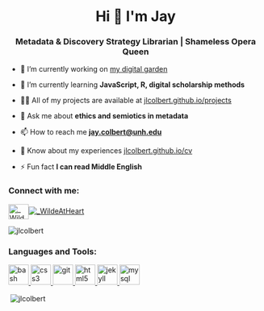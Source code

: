 <h1 align="center">Hi 👋 I'm Jay</h1>
<h3 align="center">Metadata & Discovery Strategy Librarian | Shameless Opera Queen</h3>

- 🔭 I’m currently working on [my digital garden](https://jlcolbert.github.io/notes)

- 🌱 I’m currently learning **JavaScript, R, digital scholarship methods**

- 👨‍💻 All of my projects are available at [jlcolbert.github.io/projects](https://jlcolbert.github.io/projects)

- 💬 Ask me about **ethics and semiotics in metadata**

- 📫 How to reach me **jay.colbert@unh.edu**

- 📄 Know about my experiences [jlcolbert.github.io/cv](https://jlcolbert.github.io/cv)

- ⚡ Fun fact **I can read Middle English**

<h3 align="left">Connect with me:</h3>
<p align="left">
<a href="https://twitter.com/_wildeatheart" target="blank"><img align="center" src="https://cdn.jsdelivr.net/npm/simple-icons@3.0.1/icons/twitter.svg" alt="_WildeAtHeart" height="30" width="40" /></a><a href="https://twitter.com/_WildeAtHeart" target="blank"><img src="https://img.shields.io/twitter/follow/_WildeAtHeart?logo=twitter&style=for-the-badge" alt="_WildeAtHeart" /></a>
</p>
<p align="left"> <img src="https://komarev.com/ghpvc/?username=jlcolbert&label=Profile%20views&color=0e75b6&style=flat" alt="jlcolbert" /> </p>

<h3 align="left">Languages and Tools:</h3>
<p align="left"> <a href="https://www.gnu.org/software/bash/" target="_blank"> <img src="https://www.vectorlogo.zone/logos/gnu_bash/gnu_bash-icon.svg" alt="bash" width="40" height="40"/> </a> <a href="https://www.w3schools.com/css/" target="_blank"> <img src="https://devicons.github.io/devicon/devicon.git/icons/css3/css3-original-wordmark.svg" alt="css3" width="40" height="40"/> </a> <a href="https://git-scm.com/" target="_blank"> <img src="https://www.vectorlogo.zone/logos/git-scm/git-scm-icon.svg" alt="git" width="40" height="40"/> </a> <a href="https://www.w3.org/html/" target="_blank"> <img src="https://devicons.github.io/devicon/devicon.git/icons/html5/html5-original-wordmark.svg" alt="html5" width="40" height="40"/> </a> <a href="https://jekyllrb.com/" target="_blank"> <img src="https://www.vectorlogo.zone/logos/jekyllrb/jekyllrb-icon.svg" alt="jekyll" width="40" height="40"/> </a> <a href="https://www.mysql.com/" target="_blank"> <img src="https://devicons.github.io/devicon/devicon.git/icons/mysql/mysql-original-wordmark.svg" alt="mysql" width="40" height="40"/> </a> </p>

<p>&nbsp;<img align="center" src="https://github-readme-stats.vercel.app/api?username=jlcolbert&show_icons=true&locale=en" alt="jlcolbert" /></p>
